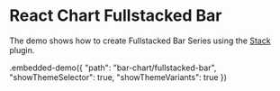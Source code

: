 # React Chart Fullstacked Bar

The demo shows how to create Fullstacked Bar Series using the [Stack](../../docs/reference/stack.md) plugin.

.embedded-demo({ "path": "bar-chart/fullstacked-bar", "showThemeSelector": true, "showThemeVariants": true })
